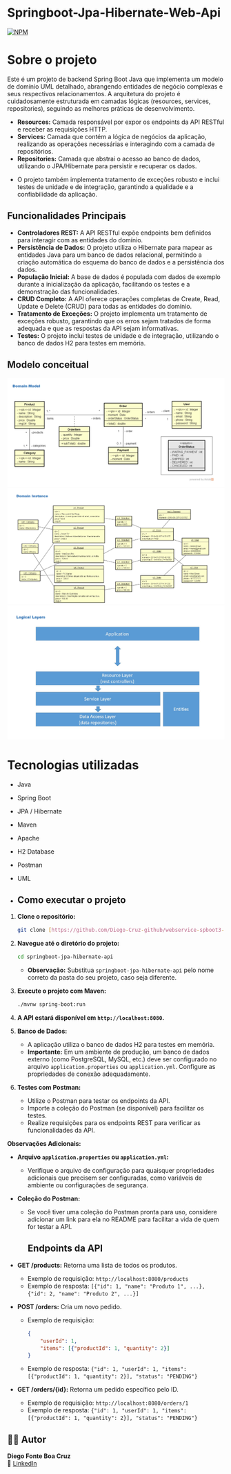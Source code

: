 # Springboot-Jpa-Hibernate-Web-Api

[![NPM](https://img.shields.io/npm/l/react)](https://github.com/Diego-Cruz-github/webservice-spboot3-jpa/blob/main/LICENSE) 

# Sobre o projeto

Este é um projeto de backend Spring Boot Java que implementa um modelo de domínio UML detalhado, abrangendo entidades de negócio complexas e seus respectivos relacionamentos. A arquitetura do projeto é cuidadosamente estruturada em camadas lógicas (resources, services, repositories), seguindo as melhores práticas de desenvolvimento.

* **Resources:** Camada responsável por expor os endpoints da API RESTful e receber as requisições HTTP.
* **Services:** Camada que contém a lógica de negócios da aplicação, realizando as operações necessárias e interagindo com a camada de repositórios.
* **Repositories:** Camada que abstrai o acesso ao banco de dados, utilizando o JPA/Hibernate para persistir e recuperar os dados.

- O projeto também implementa tratamento de exceções robusto e inclui testes de unidade e de integração, garantindo a qualidade e a confiabilidade da aplicação.

## Funcionalidades Principais

* **Controladores REST:** A API RESTful expõe endpoints bem definidos para interagir com as entidades do domínio.
* **Persistência de Dados:** O projeto utiliza o Hibernate para mapear as entidades Java para um banco de dados relacional, permitindo a criação automática do esquema do banco de dados e a persistência dos dados.
* **População Inicial:** A base de dados é populada com dados de exemplo durante a inicialização da aplicação, facilitando os testes e a demonstração das funcionalidades.
* **CRUD Completo:** A API oferece operações completas de Create, Read, Update e Delete (CRUD) para todas as entidades do domínio.
* **Tratamento de Exceções:** O projeto implementa um tratamento de exceções robusto, garantindo que os erros sejam tratados de forma adequada e que as respostas da API sejam informativas.
* **Testes:** O projeto inclui testes de unidade e de integração, utilizando o banco de dados H2 para testes em memória.

## Modelo conceitual
![Domain Model](https://github.com/Diego-Cruz-github/webservice-spboot3-jpa/blob/23ffbee3bc47c67a07f5af7e8cce7decd0c2f96b/Captura%20de%20tela%202025-03-19%20004822.png)
![Domain Instance](https://github.com/Diego-Cruz-github/webservice-spboot3-jpa/blob/23ffbee3bc47c67a07f5af7e8cce7decd0c2f96b/Captura%20de%20tela%202025-03-19%20005317.png)
![Logical Layers](https://github.com/Diego-Cruz-github/webservice-spboot3-jpa/blob/23ffbee3bc47c67a07f5af7e8cce7decd0c2f96b/Captura%20de%20tela%202025-03-19%20005347.png)


# Tecnologias utilizadas
- Java
- Spring Boot
- JPA / Hibernate
- Maven
- Apache
- H2 Database
- Postman
- UML

- ## Como executar o projeto

1.  **Clone o repositório:**

    ```bash
    git clone [https://github.com/Diego-Cruz-github/webservice-spboot3-jpa.git](https://github.com/Diego-Cruz-github/webservice-spboot3-jpa.git)
    ```

2.  **Navegue até o diretório do projeto:**

    ```bash
    cd springboot-jpa-hibernate-api
    ```

    * **Observação:** Substitua `springboot-jpa-hibernate-api` pelo nome correto da pasta do seu projeto, caso seja diferente.

3.  **Execute o projeto com Maven:**

    ```bash
    ./mvnw spring-boot:run
    ```

4.  **A API estará disponível em `http://localhost:8080`.**

5.  **Banco de Dados:**

    * A aplicação utiliza o banco de dados H2 para testes em memória.
    * **Importante:** Em um ambiente de produção, um banco de dados externo (como PostgreSQL, MySQL, etc.) deve ser configurado no arquivo `application.properties` ou `application.yml`. Configure as propriedades de conexão adequadamente.

6.  **Testes com Postman:**

    * Utilize o Postman para testar os endpoints da API.
    * Importe a coleção do Postman (se disponível) para facilitar os testes.
    * Realize requisições para os endpoints REST para verificar as funcionalidades da API.

**Observações Adicionais:**

* **Arquivo `application.properties` ou `application.yml`:**
    * Verifique o arquivo de configuração para quaisquer propriedades adicionais que precisem ser configuradas, como variáveis de ambiente ou configurações de segurança.

* **Coleção do Postman:**
    * Se você tiver uma coleção do Postman pronta para uso, considere adicionar um link para ela no README para facilitar a vida de quem for testar a API.
 
      ## Endpoints da API

* **GET /products:** Retorna uma lista de todos os produtos.
    * Exemplo de requisição: `http://localhost:8080/products`
    * Exemplo de resposta: `[{"id": 1, "name": "Produto 1", ...}, {"id": 2, "name": "Produto 2", ...}]`

* **POST /orders:** Cria um novo pedido.
    * Exemplo de requisição:
        ```json
        {
            "userId": 1,
            "items": [{"productId": 1, "quantity": 2}]
        }
        ```
    * Exemplo de resposta: `{"id": 1, "userId": 1, "items": [{"productId": 1, "quantity": 2}], "status": "PENDING"}`

* **GET /orders/{id}:** Retorna um pedido específico pelo ID.
    * Exemplo de requisição: `http://localhost:8080/orders/1`
    * Exemplo de resposta: `{"id": 1, "userId": 1, "items": [{"productId": 1, "quantity": 2}], "status": "PENDING"}`


## 👨‍💻 Autor
**Diego Fonte Boa Cruz**  
📌 [LinkedIn](https://www.linkedin.com/in/diegof90)


